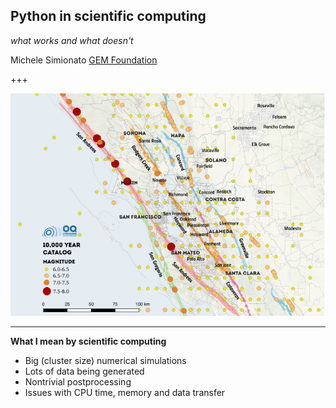 Python in scientific computing
------------------------------

*what works and what doesn't*

Michele Simionato [GEM Foundation](https://www.globalquakemodel.org)

+++

![california](hazard_map.png)

---

**What I mean by scientific computing**

- Big (cluster size) numerical simulations
- Lots of data being generated
- Nontrivial postprocessing
- Issues with CPU time, memory and data transfer
